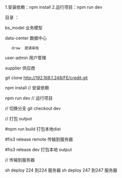 
 
 1.安装依赖：npm install 
 2.运行项目：npm run dev



目录 ：

   bs_model  业务模型

data-center  数据中心

       draw  提请审核

 user-admin  用户管理

   supplier  供应商



git clone http://192.168.1.248/FE/credit.git

npm install  // 安装依赖

npm run dev // 运行项目


// 切换分支
git checkout dev



// 打包 output

#npm  run  build 打包本地dist

#fis3 release remote 传输到服务器

#fis3 release dev 打包本地 output


// 传输到服务器

sh deploy 224  到224 服务器
sh deploy 247  到247 服务器





